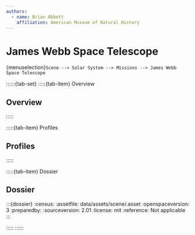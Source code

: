 ```yaml
---
authors:
  - name: Brian Abbott
    affiliation: American Museum of Natural History
---
```



# James Webb Space Telescope

{menuselection}`Scene --> Solar System --> Missions --> James Webb Space Telescope`



::::::{tab-set}
:::::{tab-item} Overview

## Overview


:::::

:::::{tab-item} Profiles

## Profiles

:::::

:::::{tab-item} Dossier

## Dossier

:::{dossier}
:census: 
:assetfile: data/assets/scene/.asset
:openspaceversion: 3
:preparedby: 
:sourceversion: 2.01
:license: mit
:reference: Not applicable
:::

:::::
::::::


